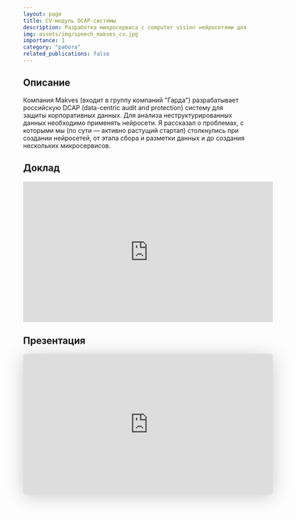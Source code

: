 ```yaml
---
layout: page
title: CV-модуль DCAP-системы
description: Разработка микросервиса с computer vision нейросетями для анализа неструктурированных данных
img: assets/img/speech_makves_cv.jpg
importance: 1
category: "работа"
related_publications: false
---
```


## Описание

Компания Makves (входит в группу компаний "Гарда") разрабатывает российскую DCAP (data-centric audit and protection) систему для защиты корпоративных данных. Для анализа неструктурированных данных необходимо применять нейросети. Я рассказал о проблемах, с которыми мы (по сути — активно растущий стартап) столкнулись при создании нейросетей, от этапа сбора и разметки данных и до создания нескольких микросервисов.

## Доклад

<iframe width="560" height="315" src="https://www.youtube.com/embed/VMDWjJoT8yE?si=wiMyAM7ROvAwkn7Y" title="YouTube video player" frameborder="0" allow="accelerometer; autoplay; clipboard-write; encrypted-media; gyroscope; picture-in-picture; web-share" referrerpolicy="strict-origin-when-cross-origin" allowfullscreen></iframe>

## Презентация

<iframe class="speakerdeck-iframe" style="border: 0px; background: rgba(0, 0, 0, 0.1) padding-box; margin: 0px; padding: 0px; border-radius: 6px; box-shadow: rgba(0, 0, 0, 0.2) 0px 5px 40px; width: 560px; height: auto; aspect-ratio: 560 / 315;" frameborder="0" src="https://speakerdeck.com/player/e146ab7b0a8641afbaeb379f5e9f4725" title="Moscow Python Meetup №91. Михаил Васильев (Старший специалист по машинному обучению, Makves (входит в группу компаний &quot;Гарда&quot;)). Опыт обучения и применения нейросетей в качестве модуля российской DCAP системы" allowfullscreen="true" data-ratio="1.7777777777777777"></iframe>
